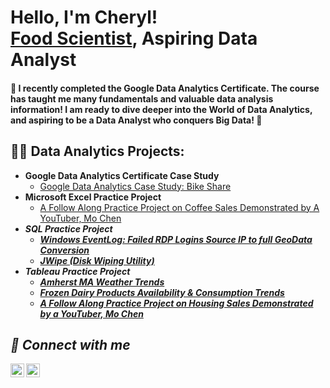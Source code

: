 <h1>Hello, I'm Cheryl! <br/><a href="www.linkedin.com/in/cherylyenchung">Food Scientist</a>, Aspiring Data Analyst</a></h1>

<h4> 🌱  I recently completed the Google Data Analytics Certificate. The course has taught me many fundamentals and valuable data analysis information! I am ready to dive deeper into the World of Data Analytics, and aspiring to be a Data Analyst who conquers Big Data!  🌱</h4>

<h2>👨‍💻 Data Analytics Projects:</h2>

- <b>Google Data Analytics Certificate Case Study</b>
  - [Google Data Analytics Case Study: Bike Share](https://github.com/bimmisc/GoogleDataAnalytics_BikeShare/tree/main)
- <b>Microsoft Excel Practice Project</b>
  - [A Follow Along Practice Project on Coffee Sales Demonstrated by A YouTuber, Mo Chen](https://github.com/bimmisc/CoffeeSalesDashboard) <b><i>
- <b>SQL Practice Project</b>
  - [Windows EventLog: Failed RDP Logins Source IP to full GeoData Conversion](https://github.com/joshmadakor1/Sentinel-Lab)
  - [JWipe (Disk Wiping Utility)](https://github.com/joshmadakor1/Jwipe.PowerShell)
- <b>Tableau Practice Project</b>
  - [Amherst MA Weather Trends](https://public.tableau.com/app/profile/cheryl.chung/viz/AmherstWeather2018to2023/AmherstWeatherDashboard)
  - [Frozen Dairy Products Availability & Consumption Trends](https://public.tableau.com/app/profile/cheryl.chung/viz/FrozenDairyProductDashboard2/Dashboard2)
  - [A Follow Along Practice Project on Housing Sales Demonstrated by a YouTuber, Mo Chen](https://public.tableau.com/app/profile/cheryl.chung/viz/Practice_House_Sales_Dashboard/DashboardKingCountyHouseSales)


<h2> 🤳 Connect with me</h2>

[<img align="left" alt="CherylChung | LinkedIn" width="22px" src="https://cdn.jsdelivr.net/npm/simple-icons@v3/icons/instagram.svg" />][LinkedIn]
[<img align="left" alt="CherylChung | GoogleScholar" width="22px" src="https://scholar.google.com/citations/images/avatar_scholar_128.png" />][GoogleScholar]


[linkedin]: www.linkedin.com/in/cherylyenchung
[GoogleScholar]: https://scholar.google.com/citations?user=2E2law8AAAAJ&hl=en
